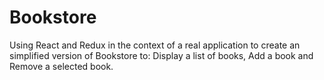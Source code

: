 # Bookstore
Using React and Redux in the context of a real application to create an simplified version of Bookstore to: Display a list of books, Add a book and Remove a selected book.
